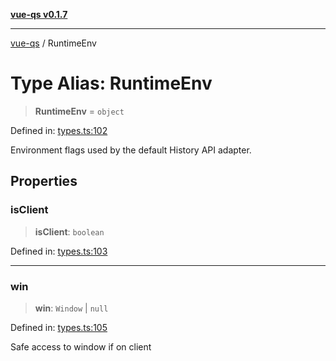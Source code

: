 [**vue-qs v0.1.7**](../README.md)

***

[vue-qs](../README.md) / RuntimeEnv

# Type Alias: RuntimeEnv

> **RuntimeEnv** = `object`

Defined in: [types.ts:102](https://github.com/iamsomraj/vue-qs/blob/db1176155e4718a70dabfdac1aacf43d04432436/src/types.ts#L102)

Environment flags used by the default History API adapter.

## Properties

### isClient

> **isClient**: `boolean`

Defined in: [types.ts:103](https://github.com/iamsomraj/vue-qs/blob/db1176155e4718a70dabfdac1aacf43d04432436/src/types.ts#L103)

***

### win

> **win**: `Window` \| `null`

Defined in: [types.ts:105](https://github.com/iamsomraj/vue-qs/blob/db1176155e4718a70dabfdac1aacf43d04432436/src/types.ts#L105)

Safe access to window if on client
